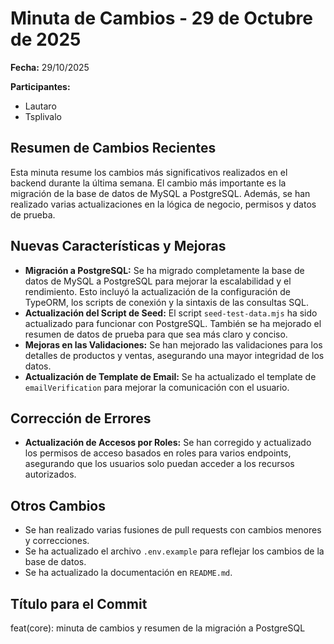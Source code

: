 
# Minuta de Cambios - 29 de Octubre de 2025

**Fecha:** 29/10/2025

**Participantes:**
- Lautaro
- Tsplivalo

## Resumen de Cambios Recientes

Esta minuta resume los cambios más significativos realizados en el backend durante la última semana. El cambio más importante es la migración de la base de datos de MySQL a PostgreSQL. Además, se han realizado varias actualizaciones en la lógica de negocio, permisos y datos de prueba.

## Nuevas Características y Mejoras

- **Migración a PostgreSQL:** Se ha migrado completamente la base de datos de MySQL a PostgreSQL para mejorar la escalabilidad y el rendimiento. Esto incluyó la actualización de la configuración de TypeORM, los scripts de conexión y la sintaxis de las consultas SQL.
- **Actualización del Script de Seed:** El script `seed-test-data.mjs` ha sido actualizado para funcionar con PostgreSQL. También se ha mejorado el resumen de datos de prueba para que sea más claro y conciso.
- **Mejoras en las Validaciones:** Se han mejorado las validaciones para los detalles de productos y ventas, asegurando una mayor integridad de los datos.
- **Actualización de Template de Email:** Se ha actualizado el template de `emailVerification` para mejorar la comunicación con el usuario.

## Corrección de Errores

- **Actualización de Accesos por Roles:** Se han corregido y actualizado los permisos de acceso basados en roles para varios endpoints, asegurando que los usuarios solo puedan acceder a los recursos autorizados.

## Otros Cambios

- Se han realizado varias fusiones de pull requests con cambios menores y correcciones.
- Se ha actualizado el archivo `.env.example` para reflejar los cambios de la base de datos.
- Se ha actualizado la documentación en `README.md`.

## Título para el Commit

feat(core): minuta de cambios y resumen de la migración a PostgreSQL

